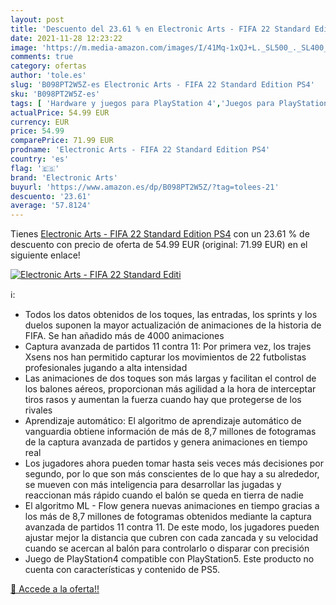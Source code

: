 ```yaml
---
layout: post
title: 'Descuento del 23.61 % en Electronic Arts - FIFA 22 Standard Editi'
date: 2021-11-28 12:23:22
image: 'https://m.media-amazon.com/images/I/41Mq-1xQJ+L._SL500_._SL400_.jpg'
comments: true
category: ofertas
author: 'tole.es'
slug: 'B098PT2W5Z-es Electronic Arts - FIFA 22 Standard Edition PS4'
sku: 'B098PT2W5Z-es'
tags: [ 'Hardware y juegos para PlayStation 4','Juegos para PlayStation 4','Videojuegos','electronic arts','ps4', ]
actualPrice: 54.99 EUR
currency: EUR
price: 54.99
comparePrice: 71.99 EUR
prodname: 'Electronic Arts - FIFA 22 Standard Edition PS4'
country: 'es'
flag: '🇪🇸'
brand: 'Electronic Arts'
buyurl: 'https://www.amazon.es/dp/B098PT2W5Z/?tag=tolees-21'
descuento: '23.61'
average: '57.8124'
---
```


Tienes [Electronic Arts - FIFA 22 Standard Edition PS4](https://www.amazon.es/dp/B098PT2W5Z/?tag=tolees-21) con un 23.61 % de descuento con precio de oferta de 54.99 EUR (original: 71.99 EUR) en el siguiente enlace!

[![Electronic Arts - FIFA 22 Standard Editi](https://m.media-amazon.com/images/I/41Mq-1xQJ+L._SL500_._SL400_.jpg)](https://www.amazon.es/dp/B098PT2W5Z/?tag=tolees-21)

ℹ️:

- Todos los datos obtenidos de los toques, las entradas, los sprints y los duelos suponen la mayor actualización de animaciones de la historia de FIFA. Se han añadido más de 4000 animaciones
- Captura avanzada de partidos 11 contra 11: Por primera vez, los trajes Xsens nos han permitido capturar los movimientos de 22 futbolistas profesionales jugando a alta intensidad
- Las animaciones de dos toques son más largas y facilitan el control de los balones aéreos, proporcionan más agilidad a la hora de interceptar tiros rasos y aumentan la fuerza cuando hay que protegerse de los rivales
- Aprendizaje automático: El algoritmo de aprendizaje automático de vanguardia obtiene información de más de 8,7 millones de fotogramas de la captura avanzada de partidos y genera animaciones en tiempo real
- Los jugadores ahora pueden tomar hasta seis veces más decisiones por segundo, por lo que son más conscientes de lo que hay a su alrededor, se mueven con más inteligencia para desarrollar las jugadas y reaccionan más rápido cuando el balón se queda en tierra de nadie
- El algoritmo ML - Flow genera nuevas animaciones en tiempo gracias a los más de 8,7 millones de fotogramas obtenidos mediante la captura avanzada de partidos 11 contra 11. De este modo, los jugadores pueden ajustar mejor la distancia que cubren con cada zancada y su velocidad cuando se acercan al balón para controlarlo o disparar con precisión
- Juego de PlayStation4 compatible con PlayStation5. Este producto no cuenta con características y contenido de PS5.

[🛒 Accede a la oferta!!](https://www.amazon.es/dp/B098PT2W5Z/?tag=tolees-21)
